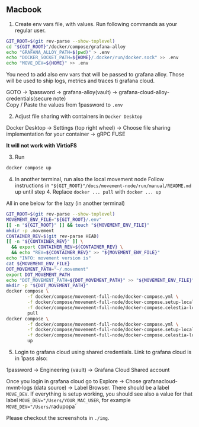##  Macbook
1. Create env vars file, with values. Run following commands as your regular user.

```bash
GIT_ROOT=$(git rev-parse --show-toplevel)
cd "${GIT_ROOT}"/docker/compose/grafana-alloy
echo "GRAFANA_ALLOY_PATH=$(pwd)" > .env
echo "DOCKER_SOCKET_PATH=${HOME}/.docker/run/docker.sock" >> .env
echo "MOVE_DEV=${HOME}" >> .env
```

You need to add also env vars that will be passed to grafana alloy. Those will be used
to ship logs, metrics and traces ti grafana cloud.

GOTO -> 1password -> grafana-alloy(vault) -> grafana-cloud-alloy-credentials(secure note)
<br>
Copy / Paste the values from 1password to `.env`


2. Adjust file sharing with containers in `Docker Desktop`

Docker Desktop -> Settings (top right wheel) -> Choose file sharing implementation for your container -> gRPC FUSE

**It will not work with VirtioFS**


3. Run 
```bash
docker compose up
```

4. In another terminal, run also the local movement node
Follow instructions in  `"${GIT_ROOT}"/docs/movement-node/run/manual/README.md`
up until step 4. Replace `docker ... pull` with `docker ... up`

All in one below for the lazy (in another terminal)
```bash
GIT_ROOT=$(git rev-parse --show-toplevel)
MOVEMENT_ENV_FILE="${GIT_ROOT}/.env"
[[ -n "${GIT_ROOT}" ]] && touch "${MOVEMENT_ENV_FILE}"
mkdir -p .movement
CONTAINER_REV=$(git rev-parse HEAD)
[[ -n "${CONTAINER_REV}" ]] \
  && export CONTAINER_REV=${CONTAINER_REV} \
  && echo "REV=${CONTAINER_REV}" >> "${MOVEMENT_ENV_FILE}"
echo "INFO: movement version is"
cat ${MOVEMENT_ENV_FILE}
DOT_MOVEMENT_PATH="~/.movement"
export DOT_MOVEMENT_PATH
echo "DOT_MOVEMENT_PATH=${DOT_MOVEMENT_PATH}" >> "${MOVEMENT_ENV_FILE}"
mkdir -p "${DOT_MOVEMENT_PATH}"
docker compose \
        -f docker/compose/movement-full-node/docker-compose.yml \
        -f docker/compose/movement-full-node/docker-compose.setup-local.yml \
        -f docker/compose/movement-full-node/docker-compose.celestia-local.yml \
        pull 
docker compose \
        -f docker/compose/movement-full-node/docker-compose.yml \
        -f docker/compose/movement-full-node/docker-compose.setup-local.yml \
        -f docker/compose/movement-full-node/docker-compose.celestia-local.yml \
        up
```

5. Login to grafana cloud using shared credentials. Link to grafana cloud is in 1pass also:

1password -> Engineering (vault) -> Grafana Cloud Shared account

Once you login in grafana cloud go to Explore -> Chose grafanacloud-mvmt-logs (data source)
-> Label Browser. There should be a label `MOVE_DEV`. If everything is setup working,
you should see also a value for that label  `MOVE_DEV="/Users/YOUR_MAC_USER`,
for example `MOVE_DEV="/Users/`radupopa`

Please checkout the screenshots in `./img`.

